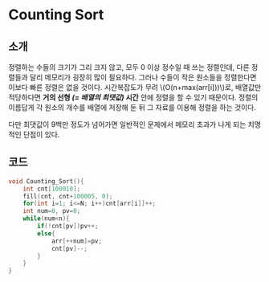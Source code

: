 # Counting Sort

## 소개

정렬하는 수들의 크기가 그리 크지 않고, 모두 0 이상 정수일 때 쓰는 정렬인데, 다른 정렬들과 달리 메모리가 굉장히 많이 필요하다. 그러나 수들이 작은 원소들을 정렬한다면 이보다 빠른 정렬은 없을 것이다. 시간복잡도가 무려 \\(O(n+max(arr[i]))\\)로, 배열값만 적당하다면 **거의 선형 *(= 배열의 최댓값)* 시간** 안에 정렬을 할 수 있기 때문이다. 정렬의 이름답게 각 원소의 개수를 배열에 저장해 둔 뒤 그 자료를 이용해 정렬을 하는 것이다. 

다만 최댓값이 9백만 정도가 넘어가면 일반적인 문제에서 메모리 초과가 나게 되는 치명적인 단점이 있다.

## 코드

```c++
void Counting_Sort(){
    int cnt[100010];
    fill(cnt, cnt+100005, 0);
    for(int i=1; i<=N; i++)cnt[arr[i]]++;
    int num=0, pv=0;
    while(num<n){
        if(!cnt[pv])pv++;
        else{
            arr[++num]=pv;
            cnt[pv]--;
        }
    }
}
```

